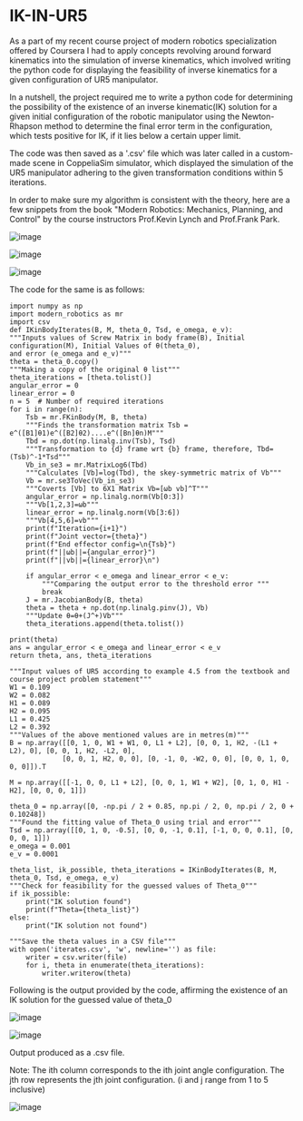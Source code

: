 # IK-IN-UR5
As a part of my recent course project of modern robotics specialization offered by Coursera I had to apply concepts revolving around forward kinematics into the simulation of inverse kinematics, which involved writing the python code for displaying the feasibility of inverse kinematics for a given configuration of UR5 manipulator.

In a nutshell, the project required me to write a python code for determining the possibility of the existence of an inverse kinematic(IK) solution for a given initial configuration of the robotic manipulator using the Newton-Rhapson method to determine the final error term in the configuration, which tests positive for IK, if it lies below a certain upper limit. 

The code was then saved as a '.csv' file which was later called in a custom-made scene in CoppeliaSim simulator, which displayed the simulation of the UR5 manipulator adhering to the given transformation conditions within 5 iterations.

In order to make sure my algorithm is consistent with the theory, here are a few snippets from the book "Modern Robotics: Mechanics, Planning, and Control" by the course instructors Prof.Kevin Lynch and Prof.Frank Park.

![image](https://github.com/AlphaParticle28/IK-IN-UR5/assets/154257982/81ab6157-3dce-40aa-b89a-b9dece34bff2)

![image](https://github.com/AlphaParticle28/IK-IN-UR5/assets/154257982/02b863eb-b51c-46b5-b67f-e7292b20a5bb)

![image](https://github.com/AlphaParticle28/IK-IN-UR5/assets/154257982/73b712f8-2d42-4ab5-8712-cca0513fe83f)

The code for the same is as follows:

    import numpy as np
    import modern_robotics as mr
    import csv
    def IKinBodyIterates(B, M, theta_0, Tsd, e_omega, e_v):
    """Inputs values of Screw Matrix in body frame(B), Initial configuration(M), Initial Values of θ(theta_0),
    and error (e_omega and e_v)"""
    theta = theta_0.copy()
    """Making a copy of the original θ list"""
    theta_iterations = [theta.tolist()]
    angular_error = 0
    linear_error = 0
    n = 5  # Number of required iterations
    for i in range(n):
        Tsb = mr.FKinBody(M, B, theta)
        """Finds the transformation matrix Tsb = e^([B1]θ1)e^([B2]θ2)....e^([Bn]θn)M"""
        Tbd = np.dot(np.linalg.inv(Tsb), Tsd)
        """Transformation to {d} frame wrt {b} frame, therefore, Tbd=(Tsb)^-1*Tsd"""
        Vb_in_se3 = mr.MatrixLog6(Tbd)
        """Calculates [Vb]=log(Tbd), the skey-symmetric matrix of Vb"""
        Vb = mr.se3ToVec(Vb_in_se3)
        """Coverts [Vb] to 6X1 Matrix Vb=[ωb vb]^T"""
        angular_error = np.linalg.norm(Vb[0:3])
        """Vb[1,2,3]=ωb"""
        linear_error = np.linalg.norm(Vb[3:6])
        """Vb[4,5,6]=vb"""
        print(f"Iteration={i+1}")
        print(f"Joint vector={theta}")
        print(f"End effector config=\n{Tsb}")
        print(f"||ωb||={angular_error}")
        print(f"||vb||={linear_error}\n")

        if angular_error < e_omega and linear_error < e_v:
            """Comparing the output error to the threshold error """
            break
        J = mr.JacobianBody(B, theta)
        theta = theta + np.dot(np.linalg.pinv(J), Vb)
        """Update θ=θ+(J^+)Vb"""
        theta_iterations.append(theta.tolist())

    print(theta)
    ans = angular_error < e_omega and linear_error < e_v
    return theta, ans, theta_iterations

    """Input values of UR5 according to example 4.5 from the textbook and course project problem statement"""
    W1 = 0.109
    W2 = 0.082
    H1 = 0.089
    H2 = 0.095
    L1 = 0.425
    L2 = 0.392
    """Values of the above mentioned values are in metres(m)"""
    B = np.array([[0, 1, 0, W1 + W1, 0, L1 + L2], [0, 0, 1, H2, -(L1 + L2), 0], [0, 0, 1, H2, -L2, 0],
                 [0, 0, 1, H2, 0, 0], [0, -1, 0, -W2, 0, 0], [0, 0, 1, 0, 0, 0]]).T

    M = np.array([[-1, 0, 0, L1 + L2], [0, 0, 1, W1 + W2], [0, 1, 0, H1 - H2], [0, 0, 0, 1]])

    theta_0 = np.array([0, -np.pi / 2 + 0.85, np.pi / 2, 0, np.pi / 2, 0 + 0.10248])
    """Found the fitting value of Theta_0 using trial and error"""
    Tsd = np.array([[0, 1, 0, -0.5], [0, 0, -1, 0.1], [-1, 0, 0, 0.1], [0, 0, 0, 1]])
    e_omega = 0.001
    e_v = 0.0001

    theta_list, ik_possible, theta_iterations = IKinBodyIterates(B, M, theta_0, Tsd, e_omega, e_v)
    """Check for feasibility for the guessed values of Theta_0"""
    if ik_possible:
        print("IK solution found")
        print(f"Theta={theta_list}")
    else:
        print("IK solution not found")

    """Save the theta values in a CSV file"""
    with open('iterates.csv', 'w', newline='') as file:
        writer = csv.writer(file)
        for i, theta in enumerate(theta_iterations):
            writer.writerow(theta)

Following is the output provided by the code, affirming the existence of an IK solution for the guessed value of theta_0

![image](https://github.com/AlphaParticle28/IK-IN-UR5/assets/154257982/d9a79c39-85d9-4363-8437-0fa2d17e9ff2)

![image](https://github.com/AlphaParticle28/IK-IN-UR5/assets/154257982/dcd85739-ed82-4c48-8b67-e2b1f908f76b)

Output produced as a .csv file. 

Note: The ith column corresponds to the ith joint angle configuration. The jth row represents the jth joint configuration. (i and j range from 1 to 5 inclusive)

![image](https://github.com/AlphaParticle28/IK-IN-UR5/assets/154257982/0b649ed0-1fcd-4b82-a8cf-f129bcba5d1a)
